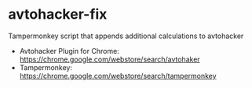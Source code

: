 # avtohacker-fix
Tampermonkey script that appends additional calculations to avtohacker

- Avtohacker Plugin for Chrome: https://chrome.google.com/webstore/search/avtohaker
- Tampermonkey: https://chrome.google.com/webstore/search/tampermonkey
